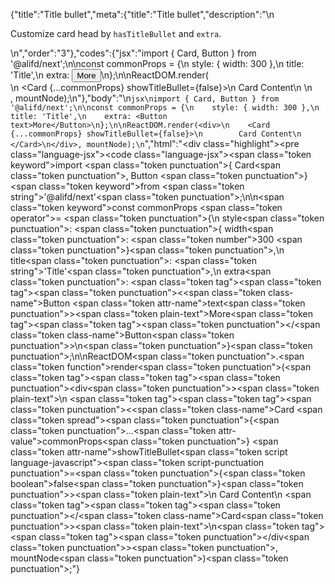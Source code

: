{"title":"Title bullet","meta":{"title":"Title bullet","description":"\n<p>Customize card head by <code>hasTitleBullet</code> and <code>extra</code>.</p>\n","order":"3"},"codes":{"jsx":"import { Card, Button } from '@alifd/next';\n\nconst commonProps = {\n    style: { width: 300 },\n    title: 'Title',\n    extra: <Button text>More</Button>\n};\n\nReactDOM.render(<div>\n    <Card {...commonProps} showTitleBullet={false}>\n        Card Content\n    </Card>\n</div>, mountNode);\n"},"body":"\n````jsx\nimport { Card, Button } from '@alifd/next';\n\nconst commonProps = {\n    style: { width: 300 },\n    title: 'Title',\n    extra: <Button text>More</Button>\n};\n\nReactDOM.render(<div>\n    <Card {...commonProps} showTitleBullet={false}>\n        Card Content\n    </Card>\n</div>, mountNode);\n````","html":"<script>(function(){'use strict';\n\nvar _extends = Object.assign || function (target) { for (var i = 1; i < arguments.length; i++) { var source = arguments[i]; for (var key in source) { if (Object.prototype.hasOwnProperty.call(source, key)) { target[key] = source[key]; } } } return target; };\n\nvar _next = require('@alifd/next');\n\nvar commonProps = {\n    style: { width: 300 },\n    title: 'Title',\n    extra: React.createElement(\n        _next.Button,\n        { text: true },\n        'More'\n    )\n};\n\nReactDOM.render(React.createElement(\n    'div',\n    null,\n    React.createElement(\n        _next.Card,\n        _extends({}, commonProps, { showTitleBullet: false }),\n        'Card Content'\n    )\n), mountNode);})()</script><div class=\"highlight\"><pre class=\"language-jsx\"><code class=\"language-jsx\"><span class=\"token keyword\">import</span> <span class=\"token punctuation\">{</span> Card<span class=\"token punctuation\">,</span> Button <span class=\"token punctuation\">}</span> <span class=\"token keyword\">from</span> <span class=\"token string\">'@alifd/next'</span><span class=\"token punctuation\">;</span>\n\n<span class=\"token keyword\">const</span> commonProps <span class=\"token operator\">=</span> <span class=\"token punctuation\">{</span>\n    style<span class=\"token punctuation\">:</span> <span class=\"token punctuation\">{</span> width<span class=\"token punctuation\">:</span> <span class=\"token number\">300</span> <span class=\"token punctuation\">}</span><span class=\"token punctuation\">,</span>\n    title<span class=\"token punctuation\">:</span> <span class=\"token string\">'Title'</span><span class=\"token punctuation\">,</span>\n    extra<span class=\"token punctuation\">:</span> <span class=\"token tag\"><span class=\"token tag\"><span class=\"token punctuation\">&lt;</span><span class=\"token class-name\">Button</span></span> <span class=\"token attr-name\">text</span><span class=\"token punctuation\">></span></span><span class=\"token plain-text\">More</span><span class=\"token tag\"><span class=\"token tag\"><span class=\"token punctuation\">&lt;/</span><span class=\"token class-name\">Button</span></span><span class=\"token punctuation\">></span></span>\n<span class=\"token punctuation\">}</span><span class=\"token punctuation\">;</span>\n\nReactDOM<span class=\"token punctuation\">.</span><span class=\"token function\">render</span><span class=\"token punctuation\">(</span><span class=\"token tag\"><span class=\"token tag\"><span class=\"token punctuation\">&lt;</span>div</span><span class=\"token punctuation\">></span></span><span class=\"token plain-text\">\n    </span><span class=\"token tag\"><span class=\"token tag\"><span class=\"token punctuation\">&lt;</span><span class=\"token class-name\">Card</span></span> <span class=\"token spread\"><span class=\"token punctuation\">{</span><span class=\"token punctuation\">...</span><span class=\"token attr-value\">commonProps</span><span class=\"token punctuation\">}</span></span> <span class=\"token attr-name\">showTitleBullet</span><span class=\"token script language-javascript\"><span class=\"token script-punctuation punctuation\">=</span><span class=\"token punctuation\">{</span><span class=\"token boolean\">false</span><span class=\"token punctuation\">}</span></span><span class=\"token punctuation\">></span></span><span class=\"token plain-text\">\n        Card Content\n    </span><span class=\"token tag\"><span class=\"token tag\"><span class=\"token punctuation\">&lt;/</span><span class=\"token class-name\">Card</span></span><span class=\"token punctuation\">></span></span><span class=\"token plain-text\">\n</span><span class=\"token tag\"><span class=\"token tag\"><span class=\"token punctuation\">&lt;/</span>div</span><span class=\"token punctuation\">></span></span><span class=\"token punctuation\">,</span> mountNode<span class=\"token punctuation\">)</span><span class=\"token punctuation\">;</span></code></pre></div>"}